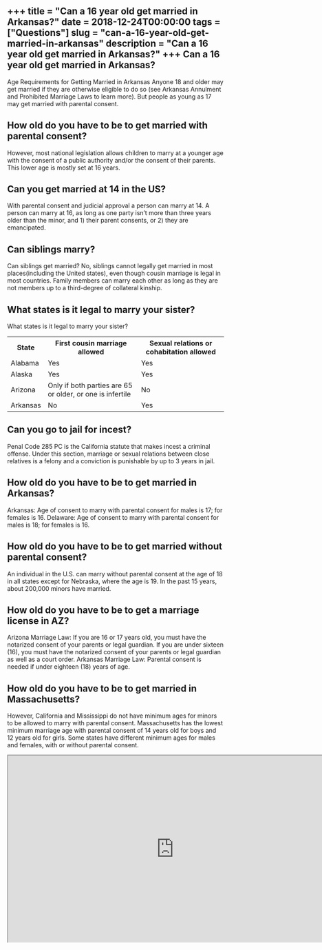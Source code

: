 +++
title = "Can a 16 year old get married in Arkansas?"
date = 2018-12-24T00:00:00
tags = ["Questions"]
slug = "can-a-16-year-old-get-married-in-arkansas"
description = "Can a 16 year old get married in Arkansas?"
+++
Can a 16 year old get married in Arkansas?
------------------------------------------

Age Requirements for Getting Married in Arkansas Anyone 18 and older may get married if they are otherwise eligible to do so (see Arkansas Annulment and Prohibited Marriage Laws to learn more). But people as young as 17 may get married with parental consent.

How old do you have to be to get married with parental consent?
---------------------------------------------------------------

However, most national legislation allows children to marry at a younger age with the consent of a public authority and/or the consent of their parents. This lower age is mostly set at 16 years.

Can you get married at 14 in the US?
------------------------------------

With parental consent and judicial approval a person can marry at 14. A person can marry at 16, as long as one party isn’t more than three years older than the minor, and 1) their parent consents, or 2) they are emancipated.

Can siblings marry?
-------------------

Can siblings get married? No, siblings cannot legally get married in most places(including the United states), even though cousin marriage is legal in most countries. Family members can marry each other as long as they are not members up to a third-degree of collateral kinship.

What states is it legal to marry your sister?
---------------------------------------------

What states is it legal to marry your sister?

<table><tr><th>State</th><th>First cousin marriage allowed</th><th>Sexual relations or cohabitation allowed</th></tr><tr><td>Alabama</td><td>Yes</td><td>Yes</td></tr><tr><td>Alaska</td><td>Yes</td><td>Yes</td></tr><tr><td>Arizona</td><td>Only if both parties are 65 or older, or one is infertile</td><td>No</td></tr><tr><td>Arkansas</td><td>No</td><td>Yes</td></tr></table>

Can you go to jail for incest?
------------------------------

Penal Code 285 PC is the California statute that makes incest a criminal offense. Under this section, marriage or sexual relations between close relatives is a felony and a conviction is punishable by up to 3 years in jail.

How old do you have to be to get married in Arkansas?
-----------------------------------------------------

Arkansas: Age of consent to marry with parental consent for males is 17; for females is 16. Delaware: Age of consent to marry with parental consent for males is 18; for females is 16.

How old do you have to be to get married without parental consent?
------------------------------------------------------------------

An individual in the U.S. can marry without parental consent at the age of 18 in all states except for Nebraska, where the age is 19. In the past 15 years, about 200,000 minors have married.

How old do you have to be to get a marriage license in AZ?
----------------------------------------------------------

Arizona Marriage Law: If you are 16 or 17 years old, you must have the notarized consent of your parents or legal guardian. If you are under sixteen (16), you must have the notarized consent of your parents or legal guardian as well as a court order. Arkansas Marriage Law: Parental consent is needed if under eighteen (18) years of age.

How old do you have to be to get married in Massachusetts?
----------------------------------------------------------

However, California and Mississippi do not have minimum ages for minors to be allowed to marry with parental consent. Massachusetts has the lowest minimum marriage age with parental consent of 14 years old for boys and 12 years old for girls. Some states have different minimum ages for males and females, with or without parental consent.

<iframe allow="accelerometer; autoplay; clipboard-write; encrypted-media; gyroscope; picture-in-picture" allowfullscreen="" class="__youtube_prefs__  epyt-is-override  no-lazyload" data-no-lazy="1" data-origheight="433" data-origwidth="770" data-skipgform_ajax_framebjll="" height="433" id="_ytid_10580" loading="lazy" src="https://www.youtube.com/embed/ExFMw8E7dOc?enablejsapi=1&autoplay=0&cc_load_policy=0&cc_lang_pref=&iv_load_policy=1&loop=0&modestbranding=0&rel=1&fs=1&playsinline=0&autohide=2&theme=dark&color=red&controls=1&" title="YouTube player" width="770"></iframe>